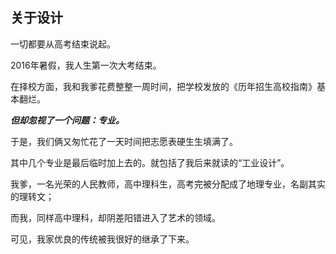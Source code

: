 ## 关于设计

一切都要从高考结束说起。

2016年暑假，我人生第一次大考结束。

在择校方面，我和我爹花费整整一周时间，把学校发放的《历年招生高校指南》基本翻烂。

_**但却忽视了一个问题：专业。**_

于是，我们俩又匆忙花了一天时间把志愿表硬生生填满了。

其中几个专业是最后临时加上去的。就包括了我后来就读的“工业设计”。

我爹，一名光荣的人民教师，高中理科生，高考完被分配成了地理专业，名副其实的理转文；

而我，同样高中理科，却阴差阳错进入了艺术的领域。

可见，我家优良的传统被我很好的继承了下来。
